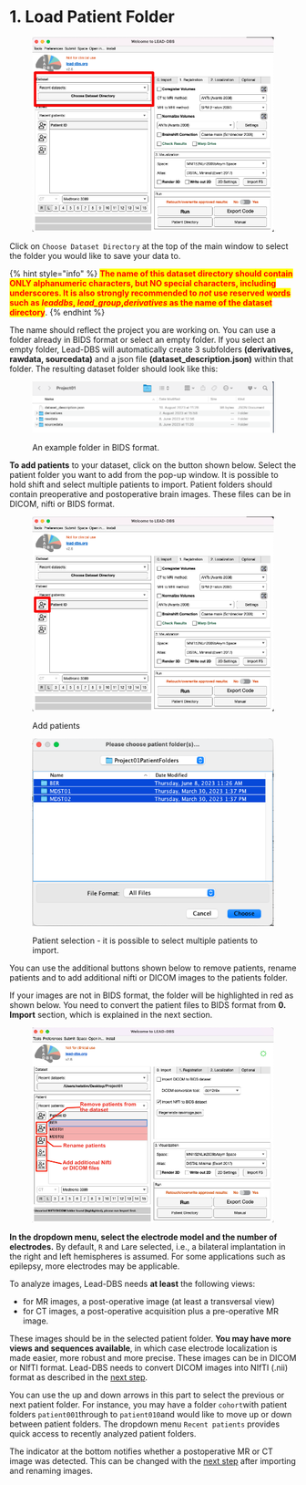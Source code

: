 # 1. Load Patient Folder

<figure><img src="../.gitbook/assets/directory.png" alt="" width="563"><figcaption></figcaption></figure>

Click on `Choose Dataset Directory` at the top of the main window to select the folder you would like to save your data to.&#x20;

{% hint style="info" %}
<mark style="color:red;">**The name of this dataset directory should contain ONLY alphanumeric characters, but NO special characters, including underscores. It is also strongly recommended to**</mark><mark style="color:red;">**&#x20;**</mark>_<mark style="color:red;">**not**</mark>_<mark style="color:red;">**&#x20;**</mark><mark style="color:red;">**use reserved words such as**</mark><mark style="color:red;">**&#x20;**</mark>_<mark style="color:red;">**leaddbs**</mark>_<mark style="color:red;">**,**</mark><mark style="color:red;">**&#x20;**</mark>_<mark style="color:red;">**lead\_group**</mark>_<mark style="color:red;">**,**</mark>_<mark style="color:red;">**derivatives**</mark>_<mark style="color:red;">**&#x20;**</mark><mark style="color:red;">**as the name of the dataset directory**</mark>.&#x20;
{% endhint %}

The name should reflect the project you are working o&#x6E;_._ You can use a folder already in BIDS format or select an empty folder. If you select an empty folder, Lead-DBS will automatically create 3 subfolders **(derivatives, rawdata, sourcedata)** and a json file **(dataset\_description.json)** within that folder. The resulting dataset folder should look like this:

<figure><img src="../.gitbook/assets/Screen Shot 2023-08-28 at 13.13.47.png" alt=""><figcaption><p>An example folder in BIDS format.</p></figcaption></figure>

**To add patients** to your dataset, click on the button shown below. Select the patient folder you want to add from the pop-up window. It is possible to hold shift and select multiple patients to import. Patient folders should contain preoperative and postoperative brain images. These files can be in DICOM, nifti or BIDS format.&#x20;

<div data-full-width="false"><figure><img src="../.gitbook/assets/addpatients.png" alt="" width="563"><figcaption><p>Add patients</p></figcaption></figure></div>



<figure><img src="../.gitbook/assets/Screen Shot 2023-08-28 at 13.18.14.png" alt=""><figcaption><p>Patient selection - it is possible to select multiple patients to import.</p></figcaption></figure>

You can use the additional buttons shown below to remove patients, rename patients and to add additional nifti or DICOM images to the patients folder.

If your images are not in BIDS format, the folder will be highlighted in red as shown below. You need to convert the patient files to BIDS format from **0. Import** section, which is explained in the next section.&#x20;

<figure><img src="../.gitbook/assets/leaddbsmaingui.png" alt=""><figcaption></figcaption></figure>

**In the dropdown menu, select the electrode model and the number of electrodes.** By default, `R` and `L`are selected, i.e., a bilateral implantation in the right and left hemispheres is assumed. For some applications such as epilepsy, more electrodes may be applicable.

To analyze images, Lead-DBS needs **at least** the following views:

* for MR images, a post-operative image (at least a transversal view)
* for CT images, a post-operative acquisition plus a pre-operative MR image.

These images should be in the selected patient folder. **You may have more views and sequences available**, in which case electrode localization is made easier, more robust and more precise. These images can be in DICOM or NIfTI format. Lead-DBS needs to convert DICOM images into NIfTI (.nii) format as described in the [next step](step2-image-import/).

You can use the up and down arrows in this part to select the previous or next patient folder. For instance, you may have a folder `cohort`with patient folders `patient001`through to `patient010`and would like to move up or down between patient folders. The dropdown menu `Recent patients` provides quick access to recently analyzed patient folders.

The indicator at the bottom notifies whether a postoperative MR or CT image was detected. This can be changed with the [next step](step2-image-import/) after importing and renaming images.
